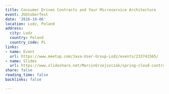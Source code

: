 ```yaml
---
title: Consumer Driven Contracts and Your Microservice Architecture
event: JUGtoberfest
date: '2016-10-06'
location: Lodz, Poland
address:
  city: Lodz
  country: Poland
  country_code: PL
links:
- name: Event
  url: https://www.meetup.com/Java-User-Group-Lodz/events/233741565/
- name: Slides
  url: https://www.slideshare.net/MarcinGrzejszczak/spring-cloud-contract-and-your-microservice-architecture
share: false
reading_time: false
backlinks: false

---
```

